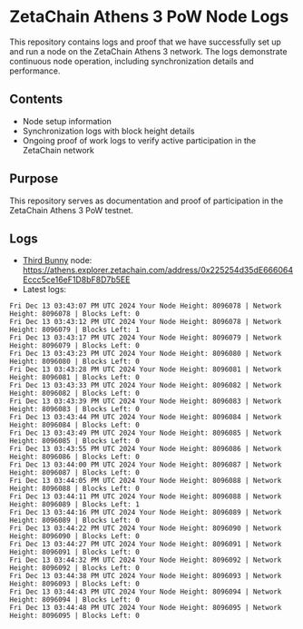 # ZetaChain Athens 3 PoW Node Logs
This repository contains logs and proof that we have successfully set up and run a node on the ZetaChain Athens 3 network. The logs demonstrate continuous node operation, including synchronization details and performance.

## Contents
- Node setup information
- Synchronization logs with block height details
- Ongoing proof of work logs to verify active participation in the ZetaChain network

## Purpose
This repository serves as documentation and proof of participation in the ZetaChain Athens 3 PoW testnet.

## Logs

- [Third Bunny](https://thirdbunny.xyz/) node: https://athens.explorer.zetachain.com/address/0x225254d35dE666064Eccc5ce16eF1D8bF8D7b5EE
- Latest logs:
```
Fri Dec 13 03:43:07 PM UTC 2024 Your Node Height: 8096078 | Network Height: 8096078 | Blocks Left: 0
Fri Dec 13 03:43:12 PM UTC 2024 Your Node Height: 8096078 | Network Height: 8096079 | Blocks Left: 1
Fri Dec 13 03:43:17 PM UTC 2024 Your Node Height: 8096079 | Network Height: 8096079 | Blocks Left: 0
Fri Dec 13 03:43:23 PM UTC 2024 Your Node Height: 8096080 | Network Height: 8096080 | Blocks Left: 0
Fri Dec 13 03:43:28 PM UTC 2024 Your Node Height: 8096081 | Network Height: 8096081 | Blocks Left: 0
Fri Dec 13 03:43:33 PM UTC 2024 Your Node Height: 8096082 | Network Height: 8096082 | Blocks Left: 0
Fri Dec 13 03:43:39 PM UTC 2024 Your Node Height: 8096083 | Network Height: 8096083 | Blocks Left: 0
Fri Dec 13 03:43:44 PM UTC 2024 Your Node Height: 8096084 | Network Height: 8096084 | Blocks Left: 0
Fri Dec 13 03:43:49 PM UTC 2024 Your Node Height: 8096085 | Network Height: 8096085 | Blocks Left: 0
Fri Dec 13 03:43:55 PM UTC 2024 Your Node Height: 8096086 | Network Height: 8096086 | Blocks Left: 0
Fri Dec 13 03:44:00 PM UTC 2024 Your Node Height: 8096087 | Network Height: 8096087 | Blocks Left: 0
Fri Dec 13 03:44:05 PM UTC 2024 Your Node Height: 8096088 | Network Height: 8096088 | Blocks Left: 0
Fri Dec 13 03:44:11 PM UTC 2024 Your Node Height: 8096088 | Network Height: 8096089 | Blocks Left: 1
Fri Dec 13 03:44:16 PM UTC 2024 Your Node Height: 8096089 | Network Height: 8096089 | Blocks Left: 0
Fri Dec 13 03:44:22 PM UTC 2024 Your Node Height: 8096090 | Network Height: 8096090 | Blocks Left: 0
Fri Dec 13 03:44:27 PM UTC 2024 Your Node Height: 8096091 | Network Height: 8096091 | Blocks Left: 0
Fri Dec 13 03:44:32 PM UTC 2024 Your Node Height: 8096092 | Network Height: 8096092 | Blocks Left: 0
Fri Dec 13 03:44:38 PM UTC 2024 Your Node Height: 8096093 | Network Height: 8096093 | Blocks Left: 0
Fri Dec 13 03:44:43 PM UTC 2024 Your Node Height: 8096094 | Network Height: 8096094 | Blocks Left: 0
Fri Dec 13 03:44:48 PM UTC 2024 Your Node Height: 8096095 | Network Height: 8096095 | Blocks Left: 0
```
